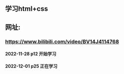 ## 学习html+css
## 网址:
### https://www.bilibili.com/video/BV14J4114768 
#### 2022-11-28 p12 开始学习
#### 2022-12-01 p25 正在学习